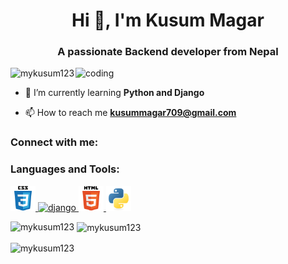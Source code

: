 <h1 align="center">Hi 👋, I'm Kusum Magar</h1>
<h3 align="center">A passionate Backend developer from Nepal</h3>

<img align="right" alt="coding" width="400" src="https://user-images.githubusercontent.com/55389276/140866485-8fb1c876-9a8f-4d6a-98dc-08c4981eaf70.gif">

<p align="left"> <img src="https://komarev.com/ghpvc/?username=mykusum123&label=Profile%20views&color=0e75b6&style=flat" alt="mykusum123" /> </p>

- 🌱 I’m currently learning **Python and Django**

- 📫 How to reach me **kusummagar709@gmail.com**

<h3 align="left">Connect with me:</h3>
<p align="left">
</p>

<h3 align="left">Languages and Tools:</h3>
<p align="left"> <a href="https://www.w3schools.com/css/" target="_blank" rel="noreferrer"> <img src="https://raw.githubusercontent.com/devicons/devicon/master/icons/css3/css3-original-wordmark.svg" alt="css3" width="40" height="40"/> </a> <a href="https://www.djangoproject.com/" target="_blank" rel="noreferrer"> <img src="https://cdn.worldvectorlogo.com/logos/django.svg" alt="django" width="40" height="40"/> </a> <a href="https://www.w3.org/html/" target="_blank" rel="noreferrer"> <img src="https://raw.githubusercontent.com/devicons/devicon/master/icons/html5/html5-original-wordmark.svg" alt="html5" width="40" height="40"/> </a> <a href="https://www.python.org" target="_blank" rel="noreferrer"> <img src="https://raw.githubusercontent.com/devicons/devicon/master/icons/python/python-original.svg" alt="python" width="40" height="40"/> </a> </p>

<p><img align="left" src="https://github-readme-stats.vercel.app/api/top-langs?username=mykusum123&show_icons=true&locale=en&layout=compact" alt="mykusum123" /></p>

<p>&nbsp;<img align="center" src="https://github-readme-stats.vercel.app/api?username=mykusum123&show_icons=true&locale=en" alt="mykusum123" /></p>

<p><img align="center" src="https://github-readme-streak-stats.herokuapp.com/?user=mykusum123&" alt="mykusum123" /></p>
